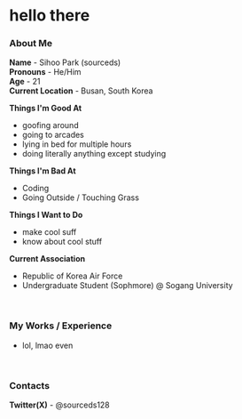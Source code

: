 # hello there

### About Me
**Name** - Sihoo Park (sourceds) <br>
**Pronouns** - He/Him <br>
**Age** - 21 <br>
**Current Location** - Busan, South Korea

**Things I'm Good At** <br>
- goofing around
- going to arcades
- lying in bed for multiple hours
- doing literally anything except studying

**Things I'm Bad At** <br>
- Coding
- Going Outside / Touching Grass

**Things I Want to Do** <br>
- make cool suff
- know about cool stuff

**Current Association** <br>
- Republic of Korea Air Force
- Undergraduate Student (Sophmore) @ Sogang University


<br>

### My Works / Experience

- lol, lmao even


<br>

### Contacts

**Twitter(X)** - @sourceds128 <br>

<!--
**sourceds/sourceds** is a ✨ _special_ ✨ repository because its `README.md` (this file) appears on your GitHub profile.

Here are some ideas to get you started:

- 🔭 I’m currently working on ...
- 🌱 I’m currently learning ...
- 👯 I’m looking to collaborate on ...
- 🤔 I’m looking for help with ...
- 💬 Ask me about ...
- 📫 How to reach me: ...
- 😄 Pronouns: ...
- ⚡ Fun fact: ...
-->
